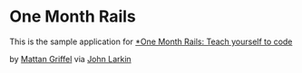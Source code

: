 # One Month Rails

This is the sample application for 
[*One Month Rails: Teach yourself to code](http://onemonthrails.com)

by [Mattan Griffel](http://mattangriffel.com) via [John Larkin](http://critmetrics.com)